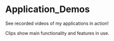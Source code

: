 # Application_Demos
See recorded videos of my applications in action!

Clips show main functionality and features in use.

